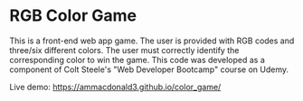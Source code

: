 # RGB Color Game

This is a front-end web app game.  The user is provided with RGB codes and three/six different colors.  The user must correctly identify the corresponding color to win the game.  This code was developed as a component of Colt Steele's "Web Developer Bootcamp" course on Udemy.

Live demo:
https://ammacdonald3.github.io/color_game/
